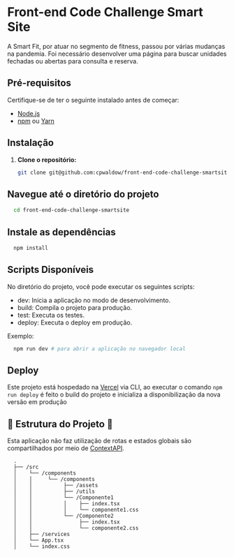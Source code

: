 # Front-end Code Challenge Smart Site

A Smart Fit, por atuar no segmento de fitness, passou por várias mudanças na pandemia. Foi necessário desenvolver uma página para buscar unidades fechadas ou abertas para consulta e reserva.

## Pré-requisitos

Certifique-se de ter o seguinte instalado antes de começar:

- [Node.js](https://nodejs.org/)
- [npm](https://www.npmjs.com/) ou [Yarn](https://yarnpkg.com/)

## Instalação

1. **Clone o repositório:**

   ```bash
   git clone git@github.com:cpwaldow/front-end-code-challenge-smartsite.git

## Navegue até o diretório do projeto

 ```bash
   cd front-end-code-challenge-smartsite
  ```

## Instale as dependências

 ```bash
   npm install
  ```

## Scripts Disponíveis

No diretório do projeto, você pode executar os seguintes scripts:

- dev: Inicia a aplicação no modo de desenvolvimento.
- build: Compila o projeto para produção.
- test: Executa os testes.
- deploy: Executa o deploy em produção.

Exemplo:

```bash
  npm run dev # para abrir a aplicação no navegador local
```

## Deploy

Este projeto está hospedado na [Vercel](https://vercel.com/) via CLI, ao executar o comando `npm run deploy` é feito o build do projeto e inicializa a disponibilização da nova versão em produção

## 🚧 Estrutura do Projeto 🚧

Esta aplicação não faz utilização de rotas e estados globais são compartilhados por meio de [ContextAPI](https://react.dev/learn/passing-data-deeply-with-context).

```shell
  .
  ├── /src
  │    └── /components
  │    │     └── /components
  │    │          ├── /assets
  │    │          ├── /utils
  │    │          └── /Componente1
  │    │          │    ├── index.tsx
  │    │          │    └── componente1.css
  │    │          └── /Componente2
  │    │               ├── index.tsx
  │    │               └── componente2.css
  │    ├── /services
  │    └── App.tsx            
  │    └── index.css            
```
